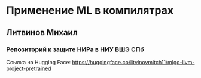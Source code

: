 # Применение ML в компилятрах
## Литвинов Михаил
### Репозиторий к защите НИРа в НИУ ВШЭ СПб

Ссылка на Hugging Face: https://huggingface.co/litvinovmitch11/mlgo-llvm-project-pretrained
